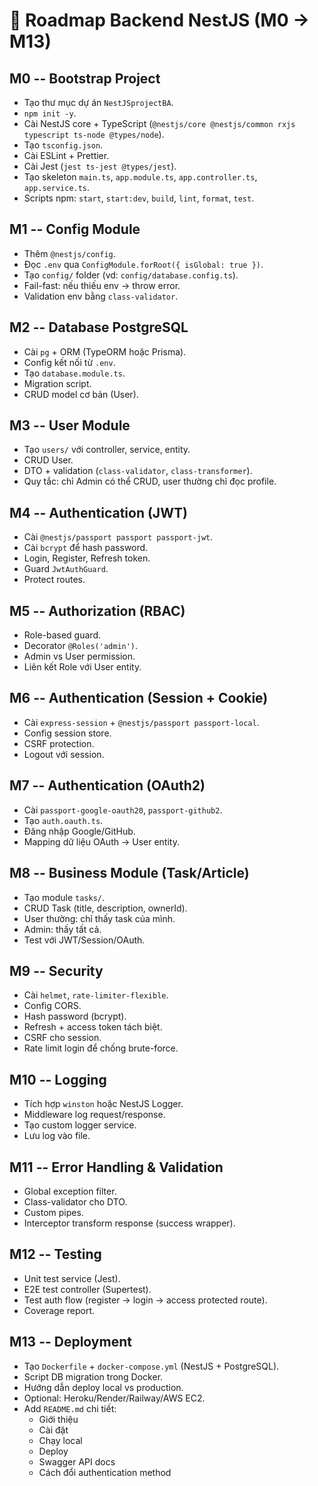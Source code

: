 # 📘 Roadmap Backend NestJS (M0 → M13)

## M0 -- Bootstrap Project

- Tạo thư mục dự án `NestJSprojectBA`.
- `npm init -y`.
- Cài NestJS core + TypeScript
  (`@nestjs/core @nestjs/common rxjs typescript ts-node @types/node`).
- Tạo `tsconfig.json`.
- Cài ESLint + Prettier.
- Cài Jest (`jest ts-jest @types/jest`).
- Tạo skeleton `main.ts`, `app.module.ts`, `app.controller.ts`,
  `app.service.ts`.
- Scripts npm: `start`, `start:dev`, `build`, `lint`, `format`,
  `test`.

## M1 -- Config Module

- Thêm `@nestjs/config`.
- Đọc `.env` qua `ConfigModule.forRoot({ isGlobal: true })`.
- Tạo `config/` folder (vd: `config/database.config.ts`).
- Fail-fast: nếu thiếu env → throw error.
- Validation env bằng `class-validator`.

## M2 -- Database PostgreSQL

- Cài `pg` + ORM (TypeORM hoặc Prisma).
- Config kết nối từ `.env`.
- Tạo `database.module.ts`.
- Migration script.
- CRUD model cơ bản (User).

## M3 -- User Module

- Tạo `users/` với controller, service, entity.
- CRUD User.
- DTO + validation (`class-validator`, `class-transformer`).
- Quy tắc: chỉ Admin có thể CRUD, user thường chỉ đọc profile.

## M4 -- Authentication (JWT)

- Cài `@nestjs/passport passport passport-jwt`.
- Cài `bcrypt` để hash password.
- Login, Register, Refresh token.
- Guard `JwtAuthGuard`.
- Protect routes.

## M5 -- Authorization (RBAC)

- Role-based guard.
- Decorator `@Roles('admin')`.
- Admin vs User permission.
- Liên kết Role với User entity.

## M6 -- Authentication (Session + Cookie)

- Cài `express-session` + `@nestjs/passport passport-local`.
- Config session store.
- CSRF protection.
- Logout với session.

## M7 -- Authentication (OAuth2)

- Cài `passport-google-oauth20`, `passport-github2`.
- Tạo `auth.oauth.ts`.
- Đăng nhập Google/GitHub.
- Mapping dữ liệu OAuth → User entity.

## M8 -- Business Module (Task/Article)

- Tạo module `tasks/`.
- CRUD Task (title, description, ownerId).
- User thường: chỉ thấy task của mình.
- Admin: thấy tất cả.
- Test với JWT/Session/OAuth.

## M9 -- Security

- Cài `helmet`, `rate-limiter-flexible`.
- Config CORS.
- Hash password (bcrypt).
- Refresh + access token tách biệt.
- CSRF cho session.
- Rate limit login để chống brute-force.

## M10 -- Logging

- Tích hợp `winston` hoặc NestJS Logger.
- Middleware log request/response.
- Tạo custom logger service.
- Lưu log vào file.

## M11 -- Error Handling & Validation

- Global exception filter.
- Class-validator cho DTO.
- Custom pipes.
- Interceptor transform response (success wrapper).

## M12 -- Testing

- Unit test service (Jest).
- E2E test controller (Supertest).
- Test auth flow (register → login → access protected route).
- Coverage report.

## M13 -- Deployment

- Tạo `Dockerfile` + `docker-compose.yml` (NestJS + PostgreSQL).
- Script DB migration trong Docker.
- Hướng dẫn deploy local vs production.
- Optional: Heroku/Render/Railway/AWS EC2.
- Add `README.md` chi tiết:
  - Giới thiệu
  - Cài đặt
  - Chạy local
  - Deploy
  - Swagger API docs
  - Cách đổi authentication method
